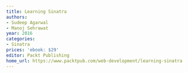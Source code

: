 ```yaml
---
title: Learning Sinatra
authors:
- Sudeep Agarwal
- Manoj Sehrawat
year: 2016
categories:
- Sinatra
prices: 'ebook: $29'
editor: Packt Publishing
home_url: https://www.packtpub.com/web-development/learning-sinatra
---
```

